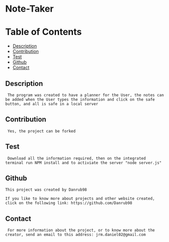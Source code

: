 # Note-Taker
# Table of Contents
* [Description](#Description)
* [Contribution](#Contribution)
* [Test](#Test)
* [Github](#Github)
* [Contact](#Contact)


## Description
     The program was created to have a planner for the User, the notes can be added when the User types the information and click on the safe button, and all is safe in a local server

## Contribution
     Yes, the project can be forked

## Test
     Download all the information required, then on the integrated terminal run NPM install and to activiate the server "node server.js"





## Github
    This project was created by Danrub98

    If you like to know more about projects and other website created, click on the following link: https://github.com/Danrub98

## Contact
     For more information about the project, or to know more about the creator, send an email to this address: jrm.daniel02@gmail.com

     
